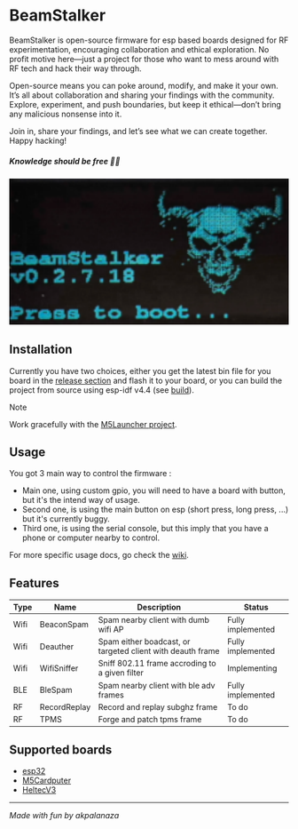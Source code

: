 # BeamStalker

BeamStalker is open-source firmware for esp based boards designed for RF experimentation, encouraging collaboration and ethical exploration. No profit motive here—just a project for those who want to mess around with RF tech and hack their way through.

Open-source means you can poke around, modify, and make it your own. It’s all about collaboration and sharing your findings with the community. Explore, experiment, and push boundaries, but keep it ethical—don’t bring any malicious nonsense into it. 

Join in, share your findings, and let’s see what we can create together. Happy hacking!

##### Knowledge should be free 🏴‍☠️

![](https://github.com/Retr0Kr0dy/BeamStalker/blob/v0.2/assets/banner-00.png)

## Installation

Currently you have two choices, either you get the latest bin file for you board in the [release section](https://github.com/Retr0Kr0dy/BeamStalker/releases) and flash it to your board, or you can build the project from source using esp-idf v4.4 (see [build](https://github.com/Retr0Kr0dy/BeamStalker/wiki/Build)).

> [!NOTE]
> Work gracefully with the [M5Launcher project](https://github.com/bmorcelli/M5Stick-Launcher).

## Usage

You got 3 main way to control the firmware :

- Main one, using custom gpio, you will need to have a board with button, but it's the intend way of usage.
- Second one, is using the main button on esp (short press, long press, ...) but it's currently buggy.
- Third one, is using the serial console, but this imply that you have a phone or computer nearby to control.

For more specific usage docs, go check the [wiki](https://github.com/Retr0Kr0dy/BeamStalker/wiki).

## Features

|Type|Name|Description|Status|
|-|-|-|-|
|Wifi|BeaconSpam|Spam nearby client with dumb wifi AP|Fully implemented|
|Wifi|Deauther|Spam either boadcast, or targeted client with deauth frame|Fully implemented|
|Wifi|WifiSniffer|Sniff 802.11 frame accroding to a given filter|Implementing|
|BLE|BleSpam|Spam nearby client with ble adv frames|Fully implemented|
|RF|RecordReplay|Record and replay subghz frame|To do|
|RF|TPMS|Forge and patch tpms frame|To do|

## Supported boards

- [esp32](https://www.espressif.com/en/products/socs/esp32)
- [M5Cardputer](https://shop.m5stack.com/products/m5stack-cardputer-kit-w-m5stamps3)
- [HeltecV3](https://heltec.org/project/wifi-lora-32-v3/)

---
*Made with fun by akpalanaza*

